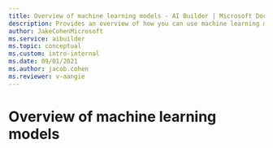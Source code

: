 ```yaml
---
title: Overview of machine learning models - AI Builder | Microsoft Docs
description: Provides an overview of how you can use machine learning models in AI Builder to add intelligence to your apps.
author: JakeCohenMicrosoft
ms.service: aibuilder
ms.topic: conceptual
ms.custom: intro-internal
ms.date: 09/01/2021
ms.author: jacob.cohen
ms.reviewer: v-aangie
---
```


# Overview of machine learning models